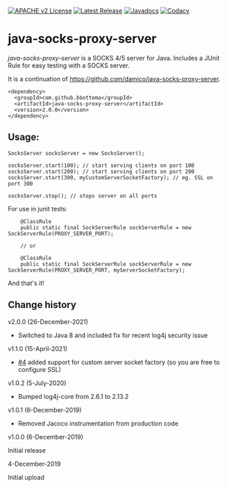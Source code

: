 [![APACHE v2 License](https://img.shields.io/badge/license-apachev2-blue.svg?style=flat)](LICENSE-2.0.txt) 
[![Latest Release](https://img.shields.io/maven-central/v/com.github.bbottema/java-socks-proxy-server.svg?style=flat)](http://search.maven.org/#search%7Cgav%7C1%7Cg%3A%22com.github.bbottema%22%20AND%20a%3A%22java-socks-proxy-server%22) 
[![Javadocs](http://www.javadoc.io/badge/com.github.bbottema/java-socks-proxy-server.svg)](http://www.javadoc.io/doc/com.github.bbottema/java-socks-proxy-server)
[![Codacy](https://img.shields.io/codacy/grade/3d5316af468d4234bf9b783def62b416.svg?style=flat)](https://www.codacy.com/gh/bbottema/java-socks-proxy-server)

# java-socks-proxy-server
*java-socks-proxy-server* is a SOCKS 4/5 server for Java. Includes a JUnit Rule for easy testing with a SOCKS server.

It is a continuation of https://github.com/damico/java-socks-proxy-server.

```
<dependency>
  <groupId>com.github.bbottema</groupId>
  <artifactId>java-socks-proxy-server</artifactId>
  <version>2.0.0</version>
</dependency>
```

## Usage:

```
SocksServer socksServer = new SocksServer();

socksServer.start(100); // start serving clients on port 100
socksServer.start(200); // start serving clients on port 200
socksServer.start(300, myCustomServerSocketFactory); // eg. SSL on port 300

socksServer.stop(); // stops server on all ports
```

For use in junit tests:

```
	@ClassRule
	public static final SockServerRule sockServerRule = new SockServerRule(PROXY_SERVER_PORT);
	
	// or
	
	@ClassRule
	public static final SockServerRule sockServerRule = new SockServerRule(PROXY_SERVER_PORT, myServerSocketFactory);
```

And that's it!

## Change history

v2.0.0 (26-December-2021)

- Switched to Java 8 and included fix for recent log4j security issue


v1.1.0 (15-April-2021)

- [#4](https://github.com/bbottema/java-socks-proxy-server/issues/4) added support for custom server socket factory (so you are free to configure SSL)


v1.0.2 (5-July-2020)

- Bumped log4j-core from 2.6.1 to 2.13.2


v1.0.1 (6-December-2019)

- Removed Jacoco instrumentation from production code


v1.0.0 (6-December-2019)

Initial release


4-December-2019

Initial upload